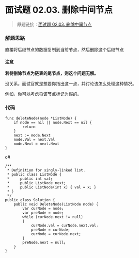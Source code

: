 # 面试题 02.03. 删除中间节点
> 原题链接：[面试题 02.03. 删除中间节点](https://leetcode-cn.com/problems/delete-middle-node-lcci/)
### 解题思路
直接将后继节点的数据复制到当前节点，然后删除这个后继节点
#### 注意
**若待删除节点为链表的尾节点，则这个问题无解。**

没关系，面试官就是想要你指出这一点，并讨论该怎么处理这种情况。

例如，你可以考虑将该节点标记为假的。
### 代码
```golang
func deleteNode(node *ListNode) {
	if node == nil || node.Next == nil {
		return
	}
	next := node.Next
	node.Val = next.Val
	node.Next = next.Next
}
```
c#
```charp
/**
 * Definition for singly-linked list.
 * public class ListNode {
 *     public int val;
 *     public ListNode next;
 *     public ListNode(int x) { val = x; }
 * }
 */
public class Solution {
    public void DeleteNode(ListNode node) {
        var curNode = node;
        var preNode = node;
        while (curNode.next != null)
        {
            curNode.val = curNode.next.val;
            preNode = curNode;
            curNode = curNode.next;
        }
        preNode.next = null;
    }
}
```
